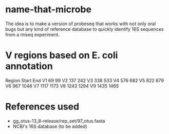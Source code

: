 # name-that-microbe

The idea is to make a version of probeseq that works with not only oral bugs but any kind of reference database to quickly identify 16S sequences from a miseq experiment.

# V regions based on E. coli annotation

Region	Start	End
V1	69	99
V2	137	242
V3	338	533
V4	576	682
V5	822	879
V6	967	1046
V7	1117	1173
V8	1243	1294
V9	1435	1465

# References used

* gg_otus-13_8-release/rep_set/97_otus.fasta
* NCBI's 16S database (to be added)
